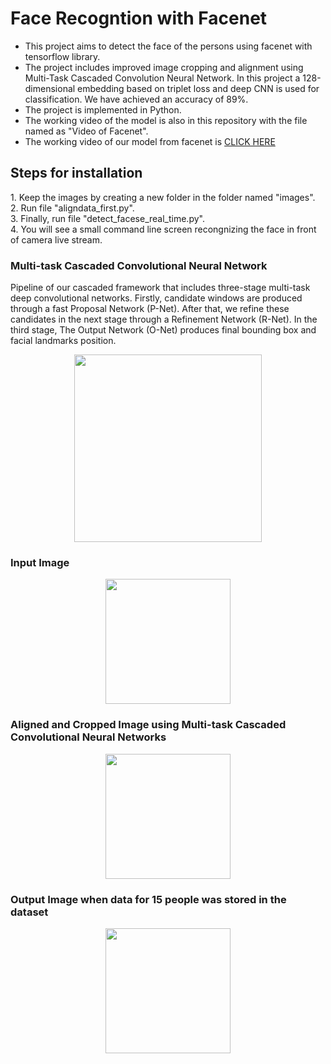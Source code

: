 # Face Recogntion with Facenet
* This project aims to detect the face of the persons using facenet with tensorflow library.<br>
* The project includes improved image cropping and alignment using Multi-Task Cascaded Convolution Neural Network. In this project a 128-dimensional embedding based on triplet loss and deep CNN is used for classification. We have achieved an accuracy of 89%.<br>
* The project is implemented in Python.<br>
* The working video of the model is also in this repository with the file named as "Video of Facenet".<br>
* The working video of our model from facenet is [CLICK HERE](https://www.youtube.com/watch?v=6Pm2-S2MhMs "Click to Watch!") <br>
<p>
  <h2>Steps for installation </h2>
  <p>
  1. Keep the images by creating a new folder in the folder named "images". <br>
  2. Run file "aligndata_first.py".<br>
  3. Finally, run file "detect_facese_real_time.py".<br>
  4. You will see a small command line screen recongnizing the face in front of camera live stream.<br>
<h3> Multi-task Cascaded Convolutional Neural Network </h3>
<p> Pipeline of our cascaded framework that includes three-stage multi-task deep convolutional networks. Firstly, candidate windows are produced
through a fast Proposal Network (P-Net). After that, we refine these candidates
in the next stage through a Refinement Network (R-Net). In the third stage,
The Output Network (O-Net) produces final bounding box and facial landmarks position.
<p align="center">
<img src = "https://github.com/braghav968/Automated-Check-in-System/blob/master/Face-Detection-by-Facenet/MTCNN.jpg" height = 300>
</p>
<h3> Input Image
<p align="center">
<img src = "https://github.com/braghav968/Automated-Check-in-System/blob/master/Face-Detection-by-Facenet/images/Raghav/IMG_20170606_064101.jpg" height = 200>
</p>
</h3>
<h3> Aligned and Cropped Image using Multi-task Cascaded Convolutional Neural Networks
<p align="center">
<img src = "https://github.com/braghav968/Automated-Check-in-System/blob/master/Face-Detection-by-Facenet/aligned_images/Raghav/IMG_20170606_064101.png" height = 200>
</p>
</h3>
<h3> Output Image when data for 15 people was stored in the dataset
<p align="center">
<img src = "https://github.com/braghav968/Automated-Check-in-System/blob/master/Face-Detection-by-Facenet/Output%20Image.jpg" height = 200>
</p>
</h3>
